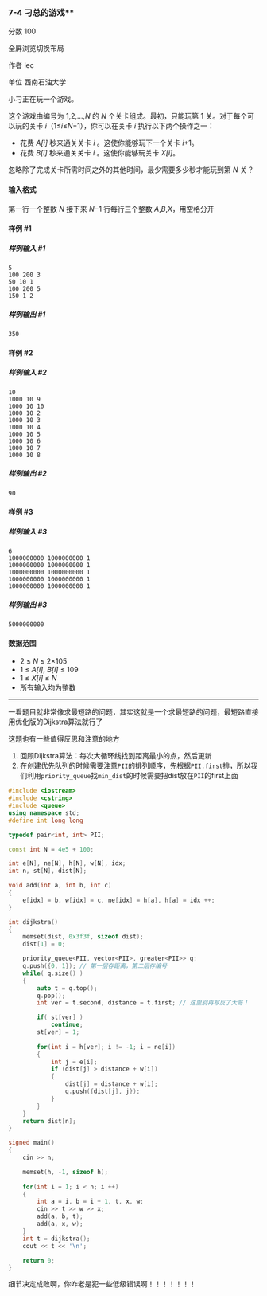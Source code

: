 ### 7-4 刁总的游戏**

分数 100

全屏浏览切换布局

作者 lec

单位 西南石油大学

小刁正在玩一个游戏。

这个游戏由编号为 1,2,…,*N* 的 *N* 个关卡组成。最初，只能玩第 1 关。对于每个可以玩的关卡 *i*（1≤*i*≤*N*−1），你可以在关卡 *i* 执行以下两个操作之一：

- 花费 *A[i]* 秒来通关关卡 *i* 。这使你能够玩下一个关卡 *i*+1。
- 花费 *B[i]* 秒来通关关卡 *i* 。这使你能够玩关卡 *X[i]*。

忽略除了完成关卡所需时间之外的其他时间，最少需要多少秒才能玩到第 *N* 关？

#### 输入格式

第一行一个整数 *N*
接下来 *N*−1 行每行三个整数 *A*,*B*,*X*，用空格分开

#### 样例 #1

##### 样例输入 #1

```in
5
100 200 3
50 10 1
100 200 5
150 1 2
```

##### 样例输出 #1

```out
350
```

#### 样例 #2

##### 样例输入 #2

```
10
1000 10 9
1000 10 10
1000 10 2
1000 10 3
1000 10 4
1000 10 5
1000 10 6
1000 10 7
1000 10 8
```

##### 样例输出 #2

```
90
```

#### 样例 #3

##### 样例输入 #3

```
6
1000000000 1000000000 1
1000000000 1000000000 1
1000000000 1000000000 1
1000000000 1000000000 1
1000000000 1000000000 1
```

##### 样例输出 #3

```
5000000000
```

#### 数据范围

- 2 ≤ *N* ≤ 2×105
- 1 ≤  *A[i]*,  *B[i]*  ≤ 109
- 1 ≤  *X[i]*  ≤ *N*
- 所有输入均为整数

**************

一看题目就非常像求最短路的问题，其实这就是一个求最短路的问题，最短路直接用优化版的Dijkstra算法就行了

这题也有一些值得反思和注意的地方

1. 回顾Dijkstra算法：每次大循环线找到距离最小的点，然后更新
2. 在创建优先队列的时候需要注意`PII`的排列顺序，先根据`PII.first`排，所以我们利用`priority_queue`找`min_dist`的时候需要把dist放在`PII`的first上面



```C++
#include <iostream>
#include <cstring>
#include <queue>
using namespace std;
#define int long long

typedef pair<int, int> PII;

const int N = 4e5 + 100;

int e[N], ne[N], h[N], w[N], idx;
int n, st[N], dist[N];

void add(int a, int b, int c)
{
    e[idx] = b, w[idx] = c, ne[idx] = h[a], h[a] = idx ++;
}

int dijkstra()
{
    memset(dist, 0x3f3f, sizeof dist);
    dist[1] = 0;

    priority_queue<PII, vector<PII>, greater<PII>> q;
    q.push({0, 1}); // 第一层存距离，第二层存编号
    while( q.size() )
    {
        auto t = q.top();
        q.pop();
        int ver = t.second, distance = t.first; // 这里别再写反了大哥！

        if( st[ver] )
            continue;
        st[ver] = 1;
        
        for(int i = h[ver]; i != -1; i = ne[i])
        {
            int j = e[i];
            if (dist[j] > distance + w[i])
            {
                dist[j] = distance + w[i];
                q.push({dist[j], j});
            }
        }
    }
    return dist[n];
}

signed main()
{
    cin >> n;

    memset(h, -1, sizeof h);
    
    for(int i = 1; i < n; i ++)
    {
        int a = i, b = i + 1, t, x, w;
        cin >> t >> w >> x;
        add(a, b, t);
        add(a, x, w);
    }
    int t = dijkstra();
    cout << t << '\n';

    return 0;
}
```

细节决定成败啊，你咋老是犯一些低级错误啊！！！！！！！